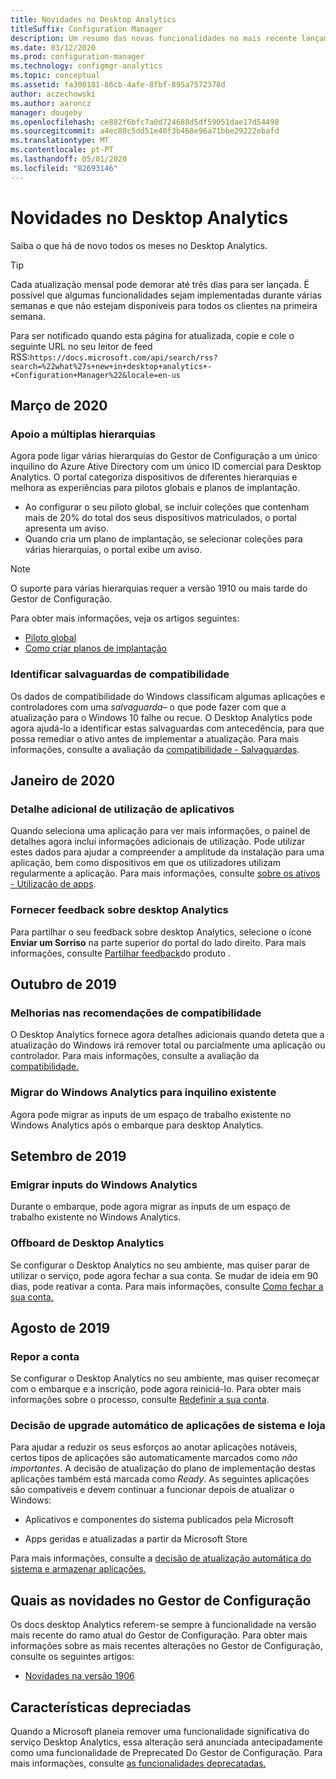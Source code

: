 ```yaml
---
title: Novidades no Desktop Analytics
titleSuffix: Configuration Manager
description: Um resumo das novas funcionalidades no mais recente lançamento mensal do serviço de cloud Desktop Analytics.
ms.date: 03/12/2020
ms.prod: configuration-manager
ms.technology: configmgr-analytics
ms.topic: conceptual
ms.assetid: fa300181-86cb-4afe-8fbf-895a7572378d
author: aczechowski
ms.author: aaroncz
manager: dougeby
ms.openlocfilehash: ce882f6bfc7a0d724688d5df59051dae17d54498
ms.sourcegitcommit: a4ec80c5dd51e40f3b468e96a71bbe29222ebafd
ms.translationtype: MT
ms.contentlocale: pt-PT
ms.lasthandoff: 05/01/2020
ms.locfileid: "82693146"
---
```

# <a name="whats-new-in-desktop-analytics"></a>Novidades no Desktop Analytics

Saiba o que há de novo todos os meses no Desktop Analytics.

> [!TIP]
> Cada atualização mensal pode demorar até três dias para ser lançada. É possível que algumas funcionalidades sejam implementadas durante várias semanas e que não estejam disponíveis para todos os clientes na primeira semana.

Para ser notificado quando esta página for atualizada, copie e cole o seguinte URL no seu leitor de feed RSS:`https://docs.microsoft.com/api/search/rss?search=%22what%27s+new+in+desktop+analytics+-+Configuration+Manager%22&locale=en-us`
<!-- a locale is required for the RSS search string -->

## <a name="march-2020"></a>Março de 2020

### <a name="support-for-multiple-hierarchies"></a>Apoio a múltiplas hierarquias

<!-- 4814075, 6079184 -->

Agora pode ligar várias hierarquias do Gestor de Configuração a um único inquilino do Azure Ative Directory com um único ID comercial para Desktop Analytics. O portal categoriza dispositivos de diferentes hierarquias e melhora as experiências para pilotos globais e planos de implantação.

- Ao configurar o seu piloto global, se incluir coleções que contenham mais de 20% do total dos seus dispositivos matriculados, o portal apresenta um aviso.
- Quando cria um plano de implantação, se selecionar coleções para várias hierarquias, o portal exibe um aviso.

> [!NOTE]
> O suporte para várias hierarquias requer a versão 1910 ou mais tarde do Gestor de Configuração.

Para obter mais informações, veja os artigos seguintes:

- [Piloto global](deploy-pilot.md#bkmk_GlobalPilot)
- [Como criar planos de implantação](create-deployment-plans.md)

### <a name="identify-compatibility-safeguards"></a>Identificar salvaguardas de compatibilidade

<!-- 5746559 -->

Os dados de compatibilidade do Windows classificam algumas aplicações e controladores com uma *salvaguarda*– o que pode fazer com que a atualização para o Windows 10 falhe ou recue. O Desktop Analytics pode agora ajudá-lo a identificar estas salvaguardas com antecedência, para que possa remediar o ativo antes de implementar a atualização. Para mais informações, consulte a avaliação da [compatibilidade - Salvaguardas](compat-assessment.md#safeguards).

## <a name="january-2020"></a>Janeiro de 2020

### <a name="additional-app-usage-detail"></a>Detalhe adicional de utilização de aplicativos

<!-- 5533890 -->

Quando seleciona uma aplicação para ver mais informações, o painel de detalhes agora inclui informações adicionais de utilização. Pode utilizar estes dados para ajudar a compreender a amplitude da instalação para uma aplicação, bem como dispositivos em que os utilizadores utilizam regularmente a aplicação. Para mais informações, consulte [sobre os ativos - Utilização de apps](about-assets.md#usage).

### <a name="provide-feedback-on-desktop-analytics"></a>Fornecer feedback sobre desktop Analytics

<!-- 5451636 -->

Para partilhar o seu feedback sobre desktop Analytics, selecione o ícone **Enviar um Sorriso** na parte superior do portal do lado direito. Para mais informações, consulte [Partilhar feedback](get-support.md#bkmk_feedback)do produto .

## <a name="october-2019"></a>Outubro de 2019

### <a name="improvements-to-compatibility-recommendations"></a>Melhorias nas recomendações de compatibilidade

<!-- 3594545 -->

O Desktop Analytics fornece agora detalhes adicionais quando deteta que a atualização do Windows irá remover total ou parcialmente uma aplicação ou controlador. Para mais informações, consulte a avaliação da [compatibilidade.](compat-assessment.md#asset-is-removed-during-upgrade)

### <a name="migrate-from-windows-analytics-to-existing-tenant"></a>Migrar do Windows Analytics para inquilino existente

<!-- 5202803 -->

Agora pode migrar as inputs de um espaço de trabalho existente no Windows Analytics após o embarque para desktop Analytics.

## <a name="september-2019"></a>Setembro de 2019

### <a name="migrate-inputs-from-windows-analytics"></a>Emigrar inputs do Windows Analytics

<!-- 4252663 -->

Durante o embarque, pode agora migrar as inputs de um espaço de trabalho existente no Windows Analytics.

### <a name="offboard-from-desktop-analytics"></a>Offboard de Desktop Analytics

<!-- 4972396 -->

Se configurar o Desktop Analytics no seu ambiente, mas quiser parar de utilizar o serviço, pode agora fechar a sua conta. Se mudar de ideia em 90 dias, pode reativar a conta. Para mais informações, consulte [Como fechar a sua conta.](account-close.md)

## <a name="august-2019"></a>Agosto de 2019

### <a name="reset-your-account"></a>Repor a conta

<!-- 3733897 -->

Se configurar o Desktop Analytics no seu ambiente, mas quiser recomeçar com o embarque e a inscrição, pode agora reiniciá-lo. Para obter mais informações sobre o processo, consulte [Redefinir a sua conta](account-reset.md).

### <a name="automatic-upgrade-decision-of-system-and-store-apps"></a>Decisão de upgrade automático de aplicações de sistema e loja

<!-- 3587232 -->

Para ajudar a reduzir os seus esforços ao anotar aplicações notáveis, certos tipos de aplicações são automaticamente marcados como *não importantes*. A decisão de atualização do plano de implementação destas aplicações também está marcada como *Ready*. As seguintes aplicações são compatíveis e devem continuar a funcionar depois de atualizar o Windows:

- Aplicativos e componentes do sistema publicados pela Microsoft

- Apps geridas e atualizadas a partir da Microsoft Store

Para mais informações, consulte a [decisão de atualização automática do sistema e armazenar aplicações.](about-assets.md#bkmk_plan-autoapp)

## <a name="whats-new-in-configuration-manager"></a>Quais as novidades no Gestor de Configuração

Os docs desktop Analytics referem-se sempre à funcionalidade na versão mais recente do ramo atual do Gestor de Configuração. Para obter mais informações sobre as mais recentes alterações no Gestor de Configuração, consulte os seguintes artigos:

<!-- - [What's new in version 1910](../core/plan-design/changes/whats-new-in-version-1910.md#bkmk_da) -->

- [Novidades na versão 1906](../core/plan-design/changes/whats-new-in-version-1906.md#bkmk_da)

## <a name="deprecated-features"></a>Características depreciadas

Quando a Microsoft planeia remover uma funcionalidade significativa do serviço Desktop Analytics, essa alteração será anunciada antecipadamente como uma funcionalidade de Preprecated Do Gestor de Configuração. Para mais informações, consulte [as funcionalidades deprecatadas.](../core/plan-design/changes/deprecated/removed-and-deprecated-cmfeatures.md#deprecated-features)
